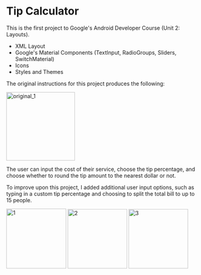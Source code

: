 # Tip Calculator

This is the first project to Google's Android Developer Course (Unit 2: Layouts).

- XML Layout
- Google's Material Components (TextInput, RadioGroups, Sliders, SwitchMaterial)
- Icons
- Styles and Themes

The original instructions for this project produces the following:

<img width="181" alt="original_1" src="https://user-images.githubusercontent.com/115426604/200138705-4ecde63d-56c8-4f2f-804e-e7a39c44f239.png">

The user can input the cost of their service, choose the tip percentage, and choose whether to round the tip amount to the nearest dollar or not.

To improve upon this project, I added additional user input options, such as typing in a custom tip percentage and choosing to split the total bill to up to 15 people.

<img width="158" alt="1" src="https://user-images.githubusercontent.com/115426604/200138701-5ba07669-5052-4ff5-bb8d-4ab92c9a9395.png"> <img width="157" alt="2" src="https://user-images.githubusercontent.com/115426604/200138702-f3ecb88c-4fb1-43b0-9f68-dfe4f0dd73ec.png"> <img width="157" alt="3" src="https://user-images.githubusercontent.com/115426604/200138703-e7870839-f8e5-4966-ad90-6bfdfdf6ec73.png">


